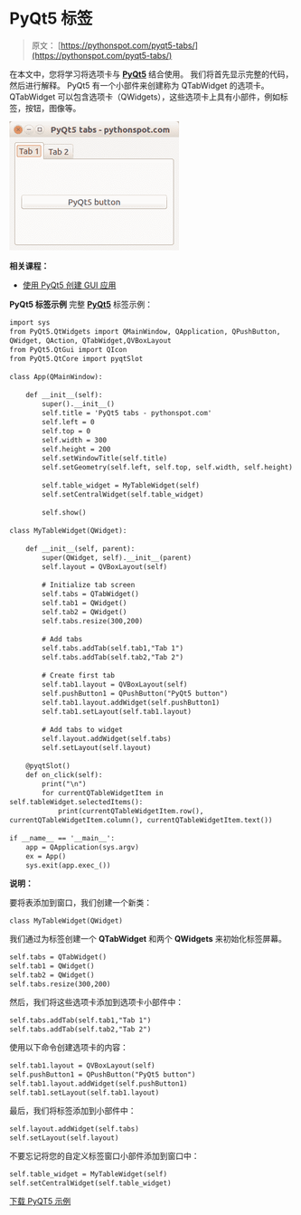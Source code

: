 # PyQt5 标签

> 原文： [https://pythonspot.com/pyqt5-tabs/](https://pythonspot.com/pyqt5-tabs/)

在本文中，您将学习将选项卡与 [**PyQt5**](https://pythonspot.com/pyqt5/) 结合使用。 我们将首先显示完整的代码，然后进行解释。 PyQt5 有一个小部件来创建称为 QTabWidget 的选项卡。 QTabWidget 可以包含选项卡（QWidgets），这些选项卡上具有小部件，例如标签，按钮，图像等。

![pyqt5-tabs](img/ca67319c33ab1709f8fd3eafa79c6dfb.jpg)

**相关课程：**

*   [使用 PyQt5 创建 GUI 应用](https://gum.co/pysqtsamples)

**PyQt5 标签示例** 完整 [**PyQt5**](https://pythonspot.com/pyqt5/) 标签示例：

```
import sys
from PyQt5.QtWidgets import QMainWindow, QApplication, QPushButton, QWidget, QAction, QTabWidget,QVBoxLayout
from PyQt5.QtGui import QIcon
from PyQt5.QtCore import pyqtSlot

class App(QMainWindow):

    def __init__(self):
        super().__init__()
        self.title = 'PyQt5 tabs - pythonspot.com'
        self.left = 0
        self.top = 0
        self.width = 300
        self.height = 200
        self.setWindowTitle(self.title)
        self.setGeometry(self.left, self.top, self.width, self.height)

        self.table_widget = MyTableWidget(self)
        self.setCentralWidget(self.table_widget)

        self.show()

class MyTableWidget(QWidget):

    def __init__(self, parent):
        super(QWidget, self).__init__(parent)
        self.layout = QVBoxLayout(self)

        # Initialize tab screen
        self.tabs = QTabWidget()
        self.tab1 = QWidget()
        self.tab2 = QWidget()
        self.tabs.resize(300,200)

        # Add tabs
        self.tabs.addTab(self.tab1,"Tab 1")
        self.tabs.addTab(self.tab2,"Tab 2")

        # Create first tab
        self.tab1.layout = QVBoxLayout(self)
        self.pushButton1 = QPushButton("PyQt5 button")
        self.tab1.layout.addWidget(self.pushButton1)
        self.tab1.setLayout(self.tab1.layout)

        # Add tabs to widget
        self.layout.addWidget(self.tabs)
        self.setLayout(self.layout)

    @pyqtSlot()
    def on_click(self):
        print("\n")
        for currentQTableWidgetItem in self.tableWidget.selectedItems():
            print(currentQTableWidgetItem.row(), currentQTableWidgetItem.column(), currentQTableWidgetItem.text())

if __name__ == '__main__':
    app = QApplication(sys.argv)
    ex = App()
    sys.exit(app.exec_())

```

**说明：**

要将表添加到窗口，我们创建一个新类：

```
class MyTableWidget(QWidget)

```

我们通过为标签创建一个 **QTabWidget** 和两个 **QWidgets** 来初始化标签屏幕。

```
self.tabs = QTabWidget()
self.tab1 = QWidget()
self.tab2 = QWidget()
self.tabs.resize(300,200)

```

然后，我们将这些选项卡添加到选项卡小部件中：

```
self.tabs.addTab(self.tab1,"Tab 1")
self.tabs.addTab(self.tab2,"Tab 2")

```

使用以下命令创建选项卡的内容：

```
self.tab1.layout = QVBoxLayout(self)
self.pushButton1 = QPushButton("PyQt5 button")
self.tab1.layout.addWidget(self.pushButton1)
self.tab1.setLayout(self.tab1.layout)

```

最后，我们将标签添加到小部件中：

```
self.layout.addWidget(self.tabs)
self.setLayout(self.layout)

```

不要忘记将您的自定义标签窗口小部件添加到窗口中：

```
self.table_widget = MyTableWidget(self)
self.setCentralWidget(self.table_widget)

```

[下载 PyQT5 示例](https://pythonspot.com/download-pyqt5-examples/)